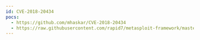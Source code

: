 ```yaml
---
id: CVE-2018-20434
pocs:
  - https://github.com/mhaskar/CVE-2018-20434
  - https://raw.githubusercontent.com/rapid7/metasploit-framework/master/modules/exploits/linux/http/librenms_addhost_cmd_inject.rb
---
```

